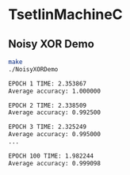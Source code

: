 # TsetlinMachineC

## Noisy XOR Demo
```bash
make
./NoisyXORDemo

EPOCH 1 TIME: 2.353867
Average accuracy: 1.000000

EPOCH 2 TIME: 2.338509
Average accuracy: 0.992500

EPOCH 3 TIME: 2.325249
Average accuracy: 0.995000
...

EPOCH 100 TIME: 1.982244
Average accuracy: 0.999098
